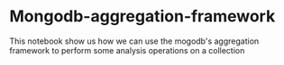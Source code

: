 # Mongodb-aggregation-framework
This notebook show us how we can use the mogodb's aggregation framework to perform some analysis operations on a collection
